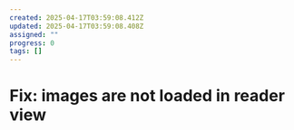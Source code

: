 ```yaml
---
created: 2025-04-17T03:59:08.412Z
updated: 2025-04-17T03:59:08.408Z
assigned: ""
progress: 0
tags: []
---
```


# Fix: images are not loaded in reader view

